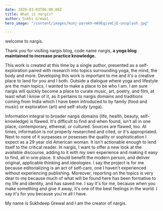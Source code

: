 ```yaml
---
date: 2020-03-03T06:00:00Z
title: What is nargis?
author: Sukhi Grewal
hero_image: "/content/images/kunj-parekh-H69EgivmCjE-unsplash.jpg"

---
```

welcome to nargis.

Thank you for visiting nargis blog, code name nargis, **a yoga blog maintained to increase practice knowledge.**

This work is created at this time by a single author, presented as a self-exploration paired with research into topics surrounding yoga, the mind, the body and more. Developing this work is important to me and it's a creative place to land for you and I both. Outside a dialogue where yoga and lifestyle are the main topics, I wanted to make a place to be who I am. I am sure nargis will quickly become a place to curate music, art, poetry, and film, at least what I know of it, as it pertains to nargis domains and traditions coming from India which I have been introduced to by family (food and music) or exploration (art) and self-study (yoga).

Information integral to broader nargis domains (life, health, beauty, self-knowledge) is flawed. It's difficult to find and when found, isn't all in one place, contemporary, ethereal, or cultured. Sources are flawed, too. At times, information is not properly researched and cited, or it's appropriated. Next to none of it surpasses or posesses the quality or sophistication I expect as a 29 year old American woman. It isn't actionable enough to lend itself to the critical reader. In nargis, I want to offer a new look at the available discourse, adding to it with my own experience and making it easy to find, all in one place. It should benefit the modern person, and deliver original, applicable thinking and ideologies.  I say the project is for me because editorializing is an act of self-care, one I haven't experienced without experiencing publishing. Moreover, reporting on the topics is very dear to me because much of what will be found here has been formative to my life and identity, and has saved me. I say it's for me, because when you make something and give it away, it's one of the best feelings in the world. I say it's for you because you're all I have.

My name is Sukhdeep Grewal and I am the creator of nargis.